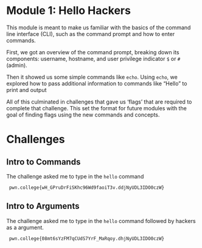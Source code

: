 # Module 1: Hello Hackers
This module is meant to make us familiar with the basics of the command line interface (CLI), such as the command prompt and how to enter commands.

First, we got an overview of the command prompt, breaking down its components: username, hostname, and user privilege indicator `$` or `#`(admin).

Then it showed us some simple commands like `echo`. Using `echo`, we explored how to pass additional information to commands like “Hello” to print and output

All of this culminated in challenges that gave us ‘flags’ that are required to complete that challenge. This set the format for future modules with the goal of finding flags using the new commands and concepts.

# Challenges
## Intro to Commands
The challenge asked me to type in the `hello` command

` pwn.college{wH_GPruDrFiSKhc96Wd9faoiT3v.ddjNyUDL3IDO0czW}`
## Intro to Arguments
The challenge asked me to type in the `hello` command followed by hackers as a argument.

` pwn.college{08mt6sYzFM7qCUdS7YrF_MaRqoy.dhjNyUDL3IDO0czW}`
